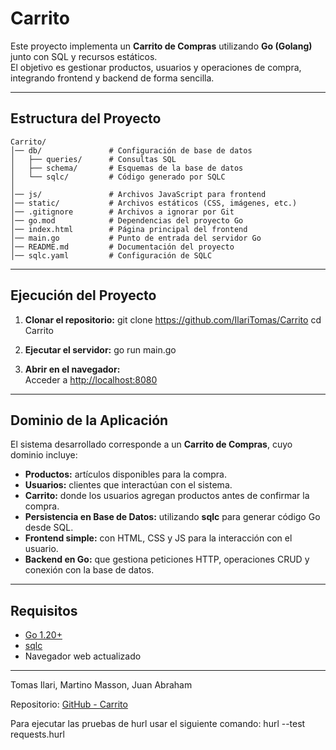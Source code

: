 
# Carrito 

Este proyecto implementa un **Carrito de Compras** utilizando **Go (Golang)** junto con SQL y recursos estáticos.  
El objetivo es gestionar productos, usuarios y operaciones de compra, integrando frontend y backend de forma sencilla.

---

## Estructura del Proyecto

```
Carrito/
│── db/               # Configuración de base de datos
│   ├── queries/      # Consultas SQL
│   ├── schema/       # Esquemas de la base de datos
│   └── sqlc/         # Código generado por SQLC
│
│── js/               # Archivos JavaScript para frontend
│── static/           # Archivos estáticos (CSS, imágenes, etc.)
│── .gitignore        # Archivos a ignorar por Git
│── go.mod            # Dependencias del proyecto Go
│── index.html        # Página principal del frontend
│── main.go           # Punto de entrada del servidor Go
│── README.md         # Documentación del proyecto
│── sqlc.yaml         # Configuración de SQLC
```

---

##  Ejecución del Proyecto

1. **Clonar el repositorio:**
   git clone https://github.com/IlariTomas/Carrito
   cd Carrito
   

2. **Ejecutar el servidor:**
   go run main.go
   

3. **Abrir en el navegador:**  
   Acceder a [http://localhost:8080](http://localhost:8080)

---

##  Dominio de la Aplicación

El sistema desarrollado corresponde a un **Carrito de Compras**, cuyo dominio incluye:  

- **Productos:** artículos disponibles para la compra.  
- **Usuarios:** clientes que interactúan con el sistema.  
- **Carrito:** donde los usuarios agregan productos antes de confirmar la compra.  
- **Persistencia en Base de Datos:** utilizando **sqlc** para generar código Go desde SQL.  
- **Frontend simple:** con HTML, CSS y JS para la interacción con el usuario.  
- **Backend en Go:** que gestiona peticiones HTTP, operaciones CRUD y conexión con la base de datos.

---

##  Requisitos

- [Go 1.20+](https://go.dev/dl/)
- [sqlc](https://docs.sqlc.dev/en/latest/overview/install.html)
- Navegador web actualizado

---

Tomas Ilari, Martino Masson, Juan Abraham

Repositorio: [GitHub - Carrito](https://github.com/IlariTomas/Carrito)

Para ejecutar las pruebas de hurl usar el siguiente comando: hurl --test requests.hurl